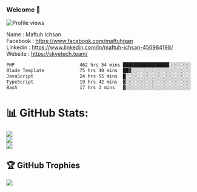### Welcome 👋


![Profile views](https://image.coollabs.io/image/https://higher.id/Maftuh.png?height=309&width=220&quality=90)

Name : Maftuh Ichsan<br>
Facebook : https://www.facebook.com/maftuhisan <br>
Linkedin : https://www.linkedin.com/in/maftuh-ichsan-456984198/<br>
Website : https://skyetech.team/

<!--START_SECTION:waka-->

```txt
PHP                        462 hrs 54 mins █████████████████░░░░░░░░   68.37 %
Blade Template             75 hrs 40 mins  ██▓░░░░░░░░░░░░░░░░░░░░░░   11.18 %
JavaScript                 24 hrs 55 mins  █░░░░░░░░░░░░░░░░░░░░░░░░   03.68 %
TypeScript                 19 hrs 42 mins  ▓░░░░░░░░░░░░░░░░░░░░░░░░   02.91 %
Bash                       17 hrs 3 mins   ▓░░░░░░░░░░░░░░░░░░░░░░░░   02.52 %
```

<!--END_SECTION:waka-->

# 📊 GitHub Stats:
![](https://github-readme-stats.vercel.app/api?username=maftuh23&theme=react&hide_border=false&include_all_commits=false&count_private=false)<br/>
![](https://github-readme-streak-stats.herokuapp.com/?user=maftuh23&theme=react&hide_border=false)<br/>
![](https://github-readme-stats.vercel.app/api/top-langs/?username=maftuh23&theme=react&hide_border=false&include_all_commits=false&count_private=false&layout=compact)

## 🏆 GitHub Trophies
![](https://github-profile-trophy.vercel.app/?username=maftuh23&theme=radical&no-frame=false&no-bg=true&margin-w=4)

<!--
**maftuh23/maftuh23** is a ✨ _special_ ✨ repository because its `README.md` (this file) appears on your GitHub profile.

Here are some ideas to get you started:

- 🔭 I’m currently working on ...
- 🌱 I’m currently learning ...
- 👯 I’m looking to collaborate on ...
- 🤔 I’m looking for help with ...
- 💬 Ask me about ...
- 📫 How to reach me: ...
- 😄 Pronouns: ...
- ⚡ Fun fact: ...
-->

